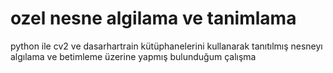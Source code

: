 # ozel nesne algilama ve tanimlama
 python ile cv2 ve dasarhartrain kütüphanelerini kullanarak tanıtılmış nesneyı algılama ve betimleme üzerine yapmış bulunduğum çalışma
